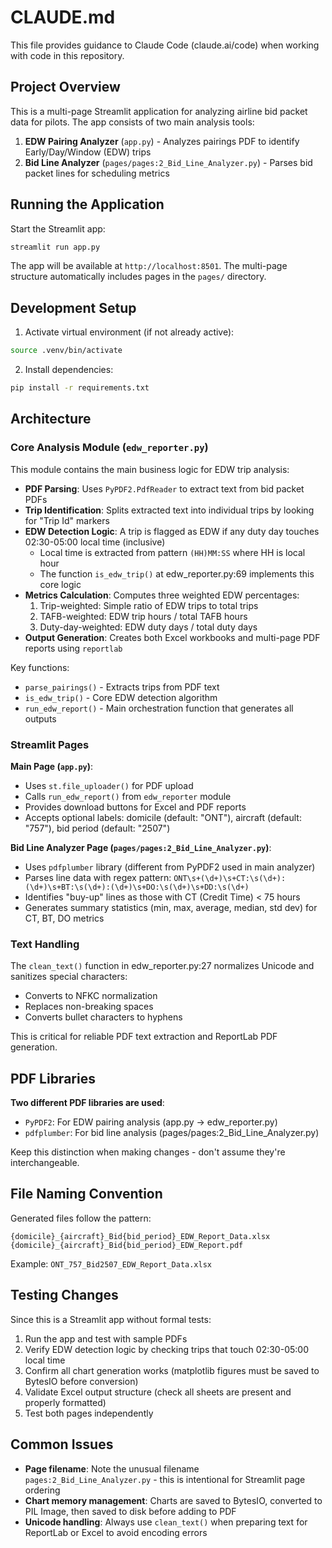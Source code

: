 # CLAUDE.md

This file provides guidance to Claude Code (claude.ai/code) when working with code in this repository.

## Project Overview

This is a multi-page Streamlit application for analyzing airline bid packet data for pilots. The app consists of two main analysis tools:

1. **EDW Pairing Analyzer** (`app.py`) - Analyzes pairings PDF to identify Early/Day/Window (EDW) trips
2. **Bid Line Analyzer** (`pages/pages:2_Bid_Line_Analyzer.py`) - Parses bid packet lines for scheduling metrics

## Running the Application

Start the Streamlit app:
```bash
streamlit run app.py
```

The app will be available at `http://localhost:8501`. The multi-page structure automatically includes pages in the `pages/` directory.

## Development Setup

1. Activate virtual environment (if not already active):
```bash
source .venv/bin/activate
```

2. Install dependencies:
```bash
pip install -r requirements.txt
```

## Architecture

### Core Analysis Module (`edw_reporter.py`)

This module contains the main business logic for EDW trip analysis:

- **PDF Parsing**: Uses `PyPDF2.PdfReader` to extract text from bid packet PDFs
- **Trip Identification**: Splits extracted text into individual trips by looking for "Trip Id" markers
- **EDW Detection Logic**: A trip is flagged as EDW if any duty day touches 02:30-05:00 local time (inclusive)
  - Local time is extracted from pattern `(HH)MM:SS` where HH is local hour
  - The function `is_edw_trip()` at edw_reporter.py:69 implements this core logic
- **Metrics Calculation**: Computes three weighted EDW percentages:
  1. Trip-weighted: Simple ratio of EDW trips to total trips
  2. TAFB-weighted: EDW trip hours / total TAFB hours
  3. Duty-day-weighted: EDW duty days / total duty days
- **Output Generation**: Creates both Excel workbooks and multi-page PDF reports using `reportlab`

Key functions:
- `parse_pairings()` - Extracts trips from PDF text
- `is_edw_trip()` - Core EDW detection algorithm
- `run_edw_report()` - Main orchestration function that generates all outputs

### Streamlit Pages

**Main Page (`app.py`)**:
- Uses `st.file_uploader()` for PDF upload
- Calls `run_edw_report()` from `edw_reporter` module
- Provides download buttons for Excel and PDF reports
- Accepts optional labels: domicile (default: "ONT"), aircraft (default: "757"), bid period (default: "2507")

**Bid Line Analyzer Page (`pages/pages:2_Bid_Line_Analyzer.py`)**:
- Uses `pdfplumber` library (different from PyPDF2 used in main analyzer)
- Parses line data with regex pattern: `ONT\s+(\d+)\s+CT:\s(\d+):(\d+)\s+BT:\s(\d+):(\d+)\s+DO:\s(\d+)\s+DD:\s(\d+)`
- Identifies "buy-up" lines as those with CT (Credit Time) < 75 hours
- Generates summary statistics (min, max, average, median, std dev) for CT, BT, DO metrics

### Text Handling

The `clean_text()` function in edw_reporter.py:27 normalizes Unicode and sanitizes special characters:
- Converts to NFKC normalization
- Replaces non-breaking spaces
- Converts bullet characters to hyphens

This is critical for reliable PDF text extraction and ReportLab PDF generation.

## PDF Libraries

**Two different PDF libraries are used**:
- `PyPDF2`: For EDW pairing analysis (app.py → edw_reporter.py)
- `pdfplumber`: For bid line analysis (pages/pages:2_Bid_Line_Analyzer.py)

Keep this distinction when making changes - don't assume they're interchangeable.

## File Naming Convention

Generated files follow the pattern:
```
{domicile}_{aircraft}_Bid{bid_period}_EDW_Report_Data.xlsx
{domicile}_{aircraft}_Bid{bid_period}_EDW_Report.pdf
```

Example: `ONT_757_Bid2507_EDW_Report_Data.xlsx`

## Testing Changes

Since this is a Streamlit app without formal tests:

1. Run the app and test with sample PDFs
2. Verify EDW detection logic by checking trips that touch 02:30-05:00 local time
3. Confirm all chart generation works (matplotlib figures must be saved to BytesIO before conversion)
4. Validate Excel output structure (check all sheets are present and properly formatted)
5. Test both pages independently

## Common Issues

- **Page filename**: Note the unusual filename `pages:2_Bid_Line_Analyzer.py` - this is intentional for Streamlit page ordering
- **Chart memory management**: Charts are saved to BytesIO, converted to PIL Image, then saved to disk before adding to PDF
- **Unicode handling**: Always use `clean_text()` when preparing text for ReportLab or Excel to avoid encoding errors
